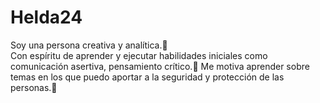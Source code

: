 # Helda24
Soy una persona creativa y analítica.🧩  
Con espíritu de aprender y ejecutar habilidades iniciales como comunicación asertiva, pensamiento crítico.💞
Me motiva aprender sobre temas en los que puedo aportar a la seguridad y protección de las personas.👀
